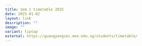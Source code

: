 ```yaml
---
title: Sem 1 timetable 2025
date: 2025-01-02
layout: link
description: ""
image: ""
variant: tiptap
external: https://guangyangsec.moe.edu.sg/students/timetable/
---
```

